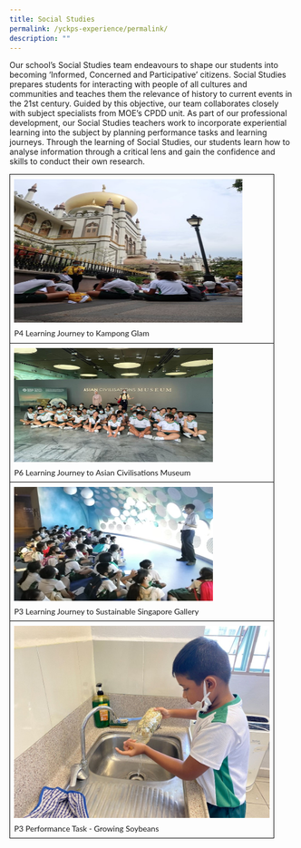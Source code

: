 ```yaml
---
title: Social Studies
permalink: /yckps-experience/permalink/
description: ""
---
```

Our school’s Social Studies team endeavours to shape our students into becoming ‘Informed, Concerned and Participative’ citizens. Social Studies prepares students for interacting with people of all cultures and communities and teaches them the relevance of history to current events in the 21st century. Guided by this objective, our team collaborates closely with subject specialists from MOE’s CPDD unit. As part of our professional development, our Social Studies teachers work to incorporate experiential learning into the subject by planning performance tasks and learning journeys. Through the learning of Social Studies, our students learn how to analyse information through a critical lens and gain the confidence and skills to conduct their own research.

<table class="MsoTableGrid" border="1" cellspacing="0" cellpadding="0" width="100%" style="width:100.0%;border-collapse:collapse;border:none;mso-border-alt:solid windowtext .5pt;
 mso-yfti-tbllook:1184;mso-padding-alt:0in 5.4pt 0in 5.4pt"><tbody><tr style="mso-yfti-irow:0;mso-yfti-firstrow:yes"><td width="100%" valign="top" style="width:100.0%;border:solid windowtext 1.0pt;
  mso-border-alt:solid windowtext .5pt;padding:0in 5.4pt 0in 5.4pt"><p style="margin-top:6.0pt;margin-right:0in;margin-bottom:6.0pt;margin-left:
  0in;line-height:115%"><span style="font-family:&quot;Lato&quot;,sans-serif;mso-no-proof:
  yes"><img width="403" height="253" src="/images/2023/Social%20Studies/p4%20learning%20journey%20to%20kampong%20glam%20-%20n%20ng.jpg"></span><span style="font-family:&quot;Lato&quot;,sans-serif"></span></p><p style="margin-top:6.0pt;margin-right:0in;margin-bottom:6.0pt;margin-left:
  0in;line-height:115%"><span style="font-family:&quot;Lato&quot;,sans-serif">P4 Learning Journey to Kampong Glam</span></p></td></tr><tr style="mso-yfti-irow:1"><td width="100%" valign="top" style="width:100.0%;border:solid windowtext 1.0pt;
  border-top:none;mso-border-top-alt:solid windowtext .5pt;mso-border-alt:solid windowtext .5pt;
  padding:0in 5.4pt 0in 5.4pt"><p style="margin-top:6.0pt;margin-right:0in;margin-bottom:6.0pt;margin-left:
  0in;line-height:115%"><span style="font-family:&quot;Lato&quot;,sans-serif;mso-no-proof:
  yes"><img width="351" height="201" src="/images/2023/Social%20Studies/p6%20learning%20journey%20to%20the%20asian%20civilisations%20museum%20-%20n%20ng.png"></span><span style="font-family:&quot;Lato&quot;,sans-serif"></span></p><p style="margin-top:6.0pt;margin-right:0in;margin-bottom:6.0pt;margin-left:
  0in;line-height:115%"><span style="font-family:&quot;Lato&quot;,sans-serif">P6 Learning Journey to Asian Civilisations Museum</span></p></td></tr><tr style="mso-yfti-irow:2"><td width="100%" valign="top" style="width:100.0%;border:solid windowtext 1.0pt;
  border-top:none;mso-border-top-alt:solid windowtext .5pt;mso-border-alt:solid windowtext .5pt;
  padding:0in 5.4pt 0in 5.4pt"><p style="margin-top:6.0pt;margin-right:0in;margin-bottom:6.0pt;margin-left:
  0in;line-height:115%"><span style="font-family:&quot;Lato&quot;,sans-serif;mso-no-proof:
  yes"><img width="351" height="201" src="/images/2023/Social%20Studies/p3%20learning%20journey%20to%20nnthe%20sustainable%20singapore%20gallery%20-%20n%20ng.jpg"></span><span style="font-family:&quot;Lato&quot;,sans-serif"></span></p><p style="margin-top:6.0pt;margin-right:0in;margin-bottom:6.0pt;margin-left:
  0in;line-height:115%"><span style="font-family:&quot;Lato&quot;,sans-serif">P3 Learning Journey to Sustainable Singapore Gallery</span></p></td></tr><tr style="mso-yfti-irow:3;mso-yfti-lastrow:yes"><td width="100%" valign="top" style="width:100.0%;border:solid windowtext 1.0pt;
  border-top:none;mso-border-top-alt:solid windowtext .5pt;mso-border-alt:solid windowtext .5pt;
  padding:0in 5.4pt 0in 5.4pt"><p style="margin-top:6.0pt;margin-right:0in;margin-bottom:6.0pt;margin-left:
  0in;line-height:115%"><span style="font-family:&quot;Lato&quot;,sans-serif;mso-no-proof:
  yes"><img width="451" height="339" src="/images/2023/Social%20Studies/p3%20performance%20task%20-%20growing%20soybeans%20-%20n%20ng.jpg"></span><span style="font-family:&quot;Lato&quot;,sans-serif"></span></p><p style="margin-top:6.0pt;margin-right:0in;margin-bottom:6.0pt;margin-left:
  0in;line-height:115%"><span style="font-family:&quot;Lato&quot;,sans-serif">P3 Performance Task - Growing Soybeans</span></p></td></tr></tbody></table>
